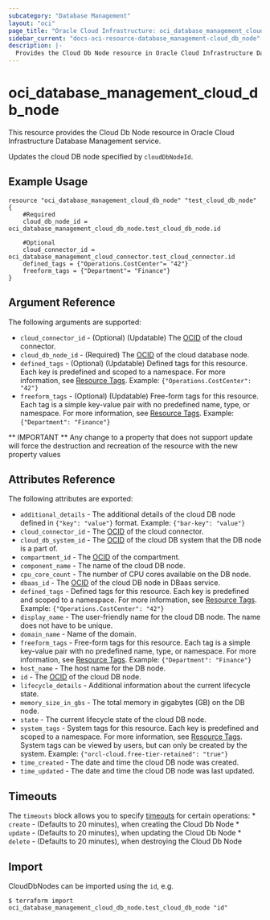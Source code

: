 ```yaml
---
subcategory: "Database Management"
layout: "oci"
page_title: "Oracle Cloud Infrastructure: oci_database_management_cloud_db_node"
sidebar_current: "docs-oci-resource-database_management-cloud_db_node"
description: |-
  Provides the Cloud Db Node resource in Oracle Cloud Infrastructure Database Management service
---
```


# oci_database_management_cloud_db_node
This resource provides the Cloud Db Node resource in Oracle Cloud Infrastructure Database Management service.

Updates the cloud DB node specified by `cloudDbNodeId`.


## Example Usage

```hcl
resource "oci_database_management_cloud_db_node" "test_cloud_db_node" {
	#Required
	cloud_db_node_id = oci_database_management_cloud_db_node.test_cloud_db_node.id

	#Optional
	cloud_connector_id = oci_database_management_cloud_connector.test_cloud_connector.id
	defined_tags = {"Operations.CostCenter"= "42"}
	freeform_tags = {"Department"= "Finance"}
}
```

## Argument Reference

The following arguments are supported:

* `cloud_connector_id` - (Optional) (Updatable) The [OCID](https://docs.cloud.oracle.com/iaas/Content/General/Concepts/identifiers.htm) of the cloud connector.
* `cloud_db_node_id` - (Required) The [OCID](https://docs.cloud.oracle.com/iaas/Content/General/Concepts/identifiers.htm) of the cloud database node.
* `defined_tags` - (Optional) (Updatable) Defined tags for this resource. Each key is predefined and scoped to a namespace. For more information, see [Resource Tags](https://docs.cloud.oracle.com/iaas/Content/General/Concepts/resourcetags.htm). Example: `{"Operations.CostCenter": "42"}` 
* `freeform_tags` - (Optional) (Updatable) Free-form tags for this resource. Each tag is a simple key-value pair with no predefined name, type, or namespace. For more information, see [Resource Tags](https://docs.cloud.oracle.com/iaas/Content/General/Concepts/resourcetags.htm). Example: `{"Department": "Finance"}` 


** IMPORTANT **
Any change to a property that does not support update will force the destruction and recreation of the resource with the new property values

## Attributes Reference

The following attributes are exported:

* `additional_details` - The additional details of the cloud DB node defined in `{"key": "value"}` format. Example: `{"bar-key": "value"}` 
* `cloud_connector_id` - The [OCID](https://docs.cloud.oracle.com/iaas/Content/General/Concepts/identifiers.htm) of the cloud connector.
* `cloud_db_system_id` - The [OCID](https://docs.cloud.oracle.com/iaas/Content/General/Concepts/identifiers.htm) of the cloud DB system that the DB node is a part of.
* `compartment_id` - The [OCID](https://docs.cloud.oracle.com/iaas/Content/General/Concepts/identifiers.htm) of the compartment.
* `component_name` - The name of the cloud DB node.
* `cpu_core_count` - The number of CPU cores available on the DB node.
* `dbaas_id` - The [OCID](https://docs.cloud.oracle.com/iaas/Content/General/Concepts/identifiers.htm) of the cloud DB node in DBaas service.
* `defined_tags` - Defined tags for this resource. Each key is predefined and scoped to a namespace. For more information, see [Resource Tags](https://docs.cloud.oracle.com/iaas/Content/General/Concepts/resourcetags.htm). Example: `{"Operations.CostCenter": "42"}` 
* `display_name` - The user-friendly name for the cloud DB node. The name does not have to be unique.
* `domain_name` - Name of the domain.
* `freeform_tags` - Free-form tags for this resource. Each tag is a simple key-value pair with no predefined name, type, or namespace. For more information, see [Resource Tags](https://docs.cloud.oracle.com/iaas/Content/General/Concepts/resourcetags.htm). Example: `{"Department": "Finance"}` 
* `host_name` - The host name for the DB node.
* `id` - The [OCID](https://docs.cloud.oracle.com/iaas/Content/General/Concepts/identifiers.htm) of the cloud DB node.
* `lifecycle_details` - Additional information about the current lifecycle state.
* `memory_size_in_gbs` - The total memory in gigabytes (GB) on the DB node.
* `state` - The current lifecycle state of the cloud DB node.
* `system_tags` - System tags for this resource. Each key is predefined and scoped to a namespace. For more information, see [Resource Tags](https://docs.cloud.oracle.com/iaas/Content/General/Concepts/resourcetags.htm). System tags can be viewed by users, but can only be created by the system.  Example: `{"orcl-cloud.free-tier-retained": "true"}` 
* `time_created` - The date and time the cloud DB node was created.
* `time_updated` - The date and time the cloud DB node was last updated.

## Timeouts

The `timeouts` block allows you to specify [timeouts](https://registry.terraform.io/providers/oracle/oci/latest/docs/guides/changing_timeouts) for certain operations:
	* `create` - (Defaults to 20 minutes), when creating the Cloud Db Node
	* `update` - (Defaults to 20 minutes), when updating the Cloud Db Node
	* `delete` - (Defaults to 20 minutes), when destroying the Cloud Db Node


## Import

CloudDbNodes can be imported using the `id`, e.g.

```
$ terraform import oci_database_management_cloud_db_node.test_cloud_db_node "id"
```

